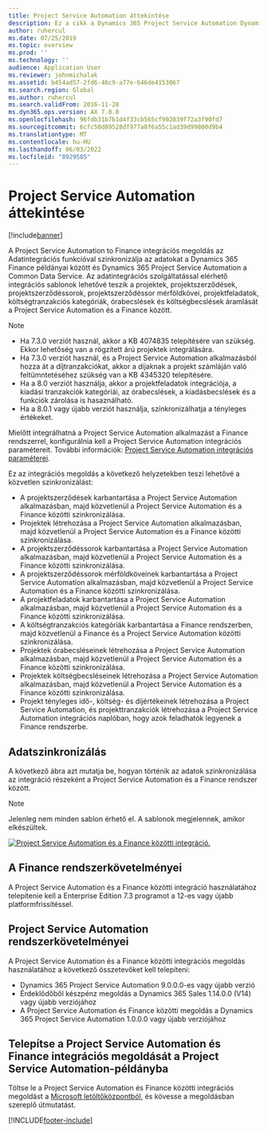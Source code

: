 ```yaml
---
title: Project Service Automation áttekintése
description: Ez a cikk a Dynamics 365 Project Service Automation Dynamics 365 Finance integrációs megoldásról nyújt tájékoztatást.
author: ruhercul
ms.date: 07/25/2019
ms.topic: overview
ms.prod: ''
ms.technology: ''
audience: Application User
ms.reviewer: johnmichalak
ms.assetid: b454ad57-2fd6-46c9-a77e-646de4153067
ms.search.region: Global
ms.author: ruhercul
ms.search.validFrom: 2016-11-28
ms.dyn365.ops.version: AX 7.0.0
ms.openlocfilehash: 96fdb31b7b1d4f33cb565cf902039f72a3f90fd7
ms.sourcegitcommit: 6cfc50d89528df977a8f6a55c1ad39d99800d9b4
ms.translationtype: MT
ms.contentlocale: hu-HU
ms.lasthandoff: 06/03/2022
ms.locfileid: "8929585"
---
```

# <a name="project-service-automation-overview"></a>Project Service Automation áttekintése

[!include[banner](../includes/banner.md)]


A Project Service Automation to Finance integrációs megoldás az Adatintegrációs funkcióval szinkronizálja az adatokat a Dynamics 365 Finance példányai között és Dynamics 365 Project Service Automation a Common Data Service. Az adatintegrációs szolgáltatással elérhető integrációs sablonok lehetővé teszik a projektek, projektszerződések, projektszerződéssorok, projektszerződéssor mérföldkövei, projektfeladatok, költségtranzakciós kategóriák, órabecslések és költségbecslések áramlását a Project Service Automation és a Finance között.

> [!NOTE]
> - Ha 7.3.0 verziót használ, akkor a KB 4074835 telepítésére van szükség. Ekkor lehetőség van a rögzített árú projektek integrálására.
> - Ha 7.3.0 verziót használ, és a Project Service Automation alkalmazásból hozza át a díjtranzakciókat, akkor a díjaknak a projekt számláján való feltümntetéséhez szükség van a KB 4345320 telepítésére.
> - Ha a 8.0 verziót használja, akkor a projektfeladatok integrációja, a kiadási tranzakciók kategóriái, az órabecslések, a kiadásbecslések és a funkciók zárolása is hasaználható.
> - Ha a 8.0.1 vagy újabb verziót használja, szinkronizálhatja a tényleges értékeket.

Mielőtt integrálhatná a Project Service Automation alkalmazást a Finance rendszerrel, konfigurálnia kell a Project Service Automation integrációs paramétereit. További információk: [Project Service Automation integrációs paraméterei](PSA-parameters.md).

Ez az integrációs megoldás a következő helyzetekben teszi lehetővé a közvetlen szinkronizálást:

- A projektszerződések karbantartása a Project Service Automation alkalmazásban, majd közvetlenül a Project Service Automation és a Finance közötti szinkronizálása.
- Projektek létrehozása a Project Service Automation alkalmazásban, majd közvetlenül a Project Service Automation és a Finance közötti szinkronizálása.
- A projektszerződéssorok karbantartása a Project Service Automation alkalmazásban, majd közvetlenül a Project Service Automation és a Finance közötti szinkronizálása.
- A projektszerződéssorok mérföldköveinek karbantartása a Project Service Automation alkalmazásban, majd közvetlenül a Project Service Automation és a Finance közötti szinkronizálása.
- A projektfeladatok karbantartása a Project Service Automation alkalmazásban, majd közvetlenül a Project Service Automation és a Finance közötti szinkronizálása.
- A költségtranzakciós kategóriák karbantartása a Finance rendszerben, majd közvetlenül a Finance és a Project Service Automation közötti szinkronizálása.
- Projektek órabecsléseinek létrehozása a Project Service Automation alkalmazásban, majd közvetlenül a Project Service Automation és a Finance közötti szinkronizálása.
- Projektek költségbecsléseinek létrehozása a Project Service Automation alkalmazásban, majd közvetlenül a Project Service Automation és a Finance közötti szinkronizálása.
- Projekt tényleges idő-, költség- és díjértékeinek létrehozása a Project Service Automation, és projekttranzakciók létrehozása a Project Service Automation integrációs naplóban, hogy azok feladhatók legyenek a Finance rendszerbe.

## <a name="data-synchronization"></a>Adatszinkronizálás

A következő ábra azt mutatja be, hogyan történik az adatok szinkronizálása az integráció részeként a Project Service Automation és a Finance rendszer között.

> [!NOTE]
> Jelenleg nem minden sablon érhető el. A sablonok megjelennek, amikor elkészültek.

[![Project Service Automation és a Finance közötti integráció.](./media/PSA-integration.png)](./media/PSA-integration.png)

## <a name="system-requirements-for-finance"></a>A Finance rendszerkövetelményei

A Project Service Automation és a Finance közötti integráció használatához telepítenie kell a Enterprise Edition 7.3 programot a 12-es vagy újabb platformfrissítéssel.

## <a name="system-requirements-for-project-service-automation"></a>Project Service Automation rendszerkövetelményei

A Project Service Automation és a Finance közötti integrációs megoldás használatához a következő összetevőket kell telepíteni:

- Dynamics 365 Project Service Automation 9.0.0.0-es vagy újabb verzió
- Érdeklődőből készpénz megoldás a Dynamics 365 Sales 1.14.0.0 (V14) vagy újabb verziójához
- A Project Service Automation és Finance közötti megoldás a Dynamics 365 Project Service Automation 1.0.0.0 vagy újabb verziójához

## <a name="install-the-project-service-automation-to-finance-integration-solution-in-your-project-service-automation-instance"></a>Telepítse a Project Service Automation és Finance integrációs megoldását a Project Service Automation-példányba

Töltse le a Project Service Automation és Finance közötti integrációs megoldást a [Microsoft letöltőközpontból](https://www.microsoft.com/download/details.aspx?id=57016), és kövesse a megoldásban szereplő útmutatást.


[!INCLUDE[footer-include](../includes/footer-banner.md)]